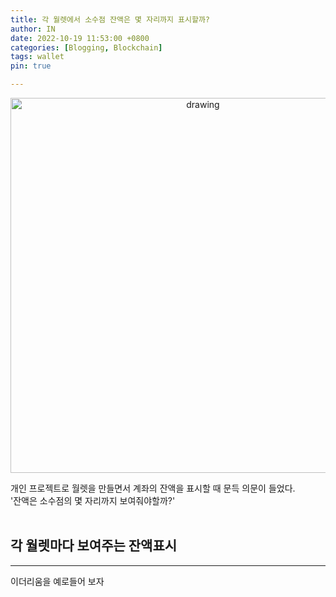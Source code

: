 ```yaml
---
title: 각 월렛에서 소수점 잔액은 몇 자리까지 표시할까?
author: IN
date: 2022-10-19 11:53:00 +0800
categories: [Blogging, Blockchain]
tags: wallet
pin: true

---
```


<p align="center">
  <img src="https://user-images.githubusercontent.com/65399118/196662856-6f607710-af76-44ea-b481-79bc026295c4.png" alt="drawing" width="600"/>
</p>

개인 프로젝트로 월렛을 만들면서 계좌의 잔액을 표시할 때 문득 의문이 들었다. 
<br />
'잔액은 소수점의 몇 자리까지 보여줘야할까?'
<br />
<br />

## 각 월렛마다 보여주는 잔액표시

---

이더리움을 예로들어 보자
